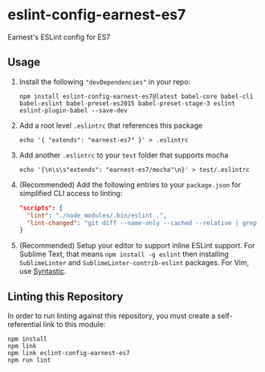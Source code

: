 # eslint-config-earnest-es7
Earnest's ESLint config for ES7

## Usage

1. Install the following `"devDependencies"` in your repo:

    ```
    npm install eslint-config-earnest-es7@latest babel-core babel-cli babel-eslint babel-preset-es2015 babel-preset-stage-3 eslint eslint-plugin-babel --save-dev
    ```

2. Add a root level `.eslintrc` that references this package

    ```
    echo '{ "extends": "earnest-es7" }' > .eslintrc
    ```

3. Add another `.eslintrc` to your `test` folder that supports mocha

    ```
    echo '{\n\s\s"extends": "earnest-es7/mocha"\n}' > test/.eslintrc
    ```

4. (Recommended) Add the following entries to your `package.json` for simplified CLI access to linting:

    ```json
    "scripts": {
      "lint": "./node_modules/.bin/eslint .",
      "lint-changed": "git diff --name-only --cached --relative | grep '\\.js$' | xargs ./node_modules/.bin/eslint"
    }
    ```

5. (Recommended) Setup your editor to support inline ESLint support. For Sublime Text, that means `npm install -g eslint` then installing `SublimeLinter` and `SublimeLinter-contrib-eslint` packages. For Vim, use [Syntastic](https://github.com/scrooloose/syntastic).

## Linting this Repository

In order to run linting against this repository, you must create a self-referential link to this module:
 
 ```
 npm install
 npm link
 npm link eslint-config-earnest-es7
 npm run lint
 ```
